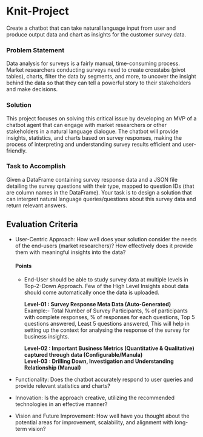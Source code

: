 # Knit-Project
Create a chatbot that can take natural language input from user and produce output data and chart as insights for the customer survey data.

### Problem Statement
 Data analysis for surveys is a fairly manual, time-consuming process. Market researchers conducting surveys need to create crosstabs (pivot tables), charts, filter the data by segments, and more, to uncover the insight behind the data so that they can tell a powerful story to their stakeholders and make decisions.

 ### Solution 

 This project focuses on solving this critical issue by developing an MVP of a chatbot agent that can engage with market researchers or other stakeholders in a natural language dialogue. The chatbot will provide insights, statistics, and charts based on survey responses, making the process of interpreting and understanding survey results efficient and user-friendly.


 ### Task to Accomplish 

 Given a DataFrame containing survey response data and a JSON file detailing the survey questions with their type, mapped to question IDs (that are column names in the DataFrame). Your task is to design a solution that can interpret natural language queries/questions about this survey data and return relevant answers.

 ## Evaluation Criteria 

- User-Centric Approach: How well does your solution consider the needs of the end-users (market researchers)? How effectively does it provide them with meaningful insights into the data?
    #### Points 
    - End-User should be able to study survey data at multiple levels in Top-2-Down Approach. Few of the High Level Insights about data should come automatically once the data is uploaded.

        **Level-01 : Survey Response Meta Data (Auto-Generated)**\
            Example:- 
            Total Number of Survey Participants, % of participants with complete responses,
            % of responses for each questions, Top 5 questions answered, Least 5 questions answered,
            This will help in setting up the context for analysing the response of the survey for business insights. 

        **Level-02 : Important Business Metrics (Quantitative & Qualitative) captured through data (Configurable/Manula)**\
        **Level-03 : Drilling Down, Investigation and Understanding Relationship (Manual)**

         

- Functionality: Does the chatbot accurately respond to user queries and provide relevant statistics and charts?
- Innovation: Is the approach creative, utilizing the recommended technologies in an effective manner?
- Vision and Future Improvement: How well have you thought about the potential areas for improvement, scalability, and          alignment with long-term vision?
